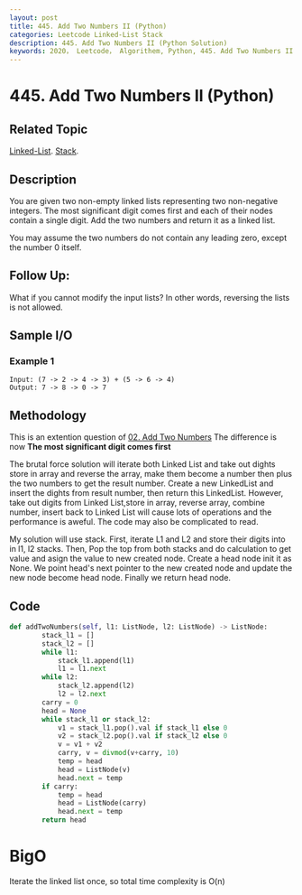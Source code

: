 ```yaml
---
layout: post
title: 445. Add Two Numbers II (Python)
categories: Leetcode Linked-List Stack
description: 445. Add Two Numbers II (Python Solution)
keywords: 2020， Leetcode， Algorithem, Python, 445. Add Two Numbers II, zhenyu, Linked List, Stack
---
```


# 445. Add Two Numbers II (Python)

## Related Topic
<a href="/categories/#Linked-List" target="_blank"> Linked-List</a>.
<a href="/categories/#Stack" target="_blank"> Stack</a>.

## Description
You are given two non-empty linked lists representing two non-negative integers. The most significant digit comes first and each of their nodes contain a single digit. Add the two numbers and return it as a linked list.

You may assume the two numbers do not contain any leading zero, except the number 0 itself.

## Follow Up:
What if you cannot modify the input lists? In other words, reversing the lists is not allowed.

## Sample I/O

### Example 1
```
Input: (7 -> 2 -> 4 -> 3) + (5 -> 6 -> 4)
Output: 7 -> 8 -> 0 -> 7
```

## Methodology
This is an extention question of <a href="https://zhenyu0519.github.io/2020/06/06/lc02/" target="_blank">02. Add Two Numbers</a> The difference is now **The most significant digit comes first**

The brutal force solution will iterate both Linked List and take out dights store in array and reverse the array, make them become a number then plus the two numbers to get the result number. Create a new LinkedList and insert the dights from result number, then return this LinkedList. However, take out digits from Linked List,store in array, reverse array, combine number, insert back to Linked List will cause lots of operations and the performance is aweful. The code may also be complicated to read.

My solution will use stack. 
First, iterate L1 and L2 and store their digits into in l1, l2 stacks.
Then, Pop the top from both stacks and do calculation to get value and asign the value to new created node.
Create a head node init it as None. We point head's next pointer to the new created node and update the new node become head node. 
Finally we return head node.

## Code
```python
def addTwoNumbers(self, l1: ListNode, l2: ListNode) -> ListNode:
        stack_l1 = []
        stack_l2 = []
        while l1:
            stack_l1.append(l1)
            l1 = l1.next
        while l2:
            stack_l2.append(l2)
            l2 = l2.next
        carry = 0
        head = None
        while stack_l1 or stack_l2:
            v1 = stack_l1.pop().val if stack_l1 else 0
            v2 = stack_l2.pop().val if stack_l2 else 0
            v = v1 + v2
            carry, v = divmod(v+carry, 10)
            temp = head
            head = ListNode(v)
            head.next = temp
        if carry:
            temp = head
            head = ListNode(carry)
            head.next = temp
        return head
```
# BigO
Iterate the linked list once, so total time complexity is O(n)

